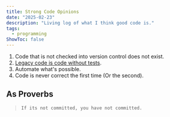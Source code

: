 ```yaml
---
title: Strong Code Opinions
date: "2025-02-23"
description: "Living log of what I think good code is."
tags:
  - programming
ShowToc: false
---
```


1. Code that is not checked into version control does not exist.
2. [Legacy code is code without tests](https://understandlegacycode.com/blog/what-is-legacy-code-is-it-code-without-tests/).
3. Automate what's possible.
4. Code is never correct the first time (Or the second).

## As Proverbs
>     If its not committed, you have not committed.
